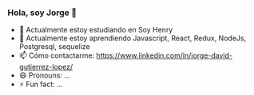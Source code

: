 ### Hola, soy Jorge 👋


- 🔭 Actualmente estoy estudiando en Soy Henry
- 🌱 Actualmente estoy aprendiendo Javascript, React, Redux, NodeJs, Postgresql, sequelize
- 📫 Cómo contactarme: https://www.linkedin.com/in/jorge-david-gutierrez-lopez/
- 😄 Pronouns: ...
- ⚡ Fun fact: ...

